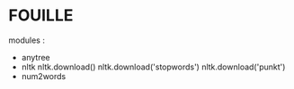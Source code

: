 # FOUILLE

modules :
- anytree
- nltk
	nltk.download()
	nltk.download('stopwords')
	nltk.download('punkt')
- num2words

